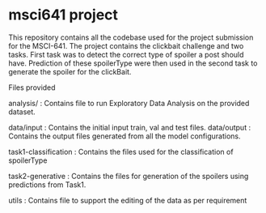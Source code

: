 # msci641 project
 
This repository contains all the codebase used for the project submission for the MSCI-641.
The project contains the clickbait challenge and two tasks.
First task was to detect the correct type of spoiler a post should have. 
Prediction of these spoilerType were then used in the second task to generate the spoiler for the clickBait.

Files provided

analysis/   : Contains file to run Exploratory Data Analysis on the provided dataset.

data/input  : Contains the initial input train, val and test files.
data/output : Contains the output files generated from all the model configurations.

task1-classification : Contains the files used for the classification of spoilerType

task2-generative : Contains the files for generation of the spoilers using predictions from Task1.

utils : Contains file to support the editing of the data as per requirement